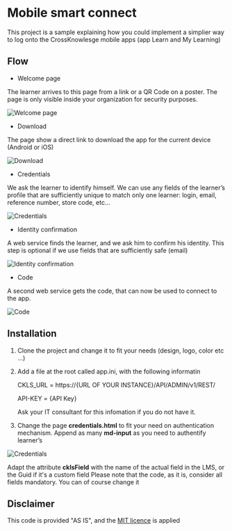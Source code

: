 # Mobile smart connect

This project is a sample explaining how you could implement a simplier way to log onto the CrossKnowlesge mobile apps (app Learn and My Learning)

## Flow

* Welcome page

The learner arrives to this page from a link or a QR Code on a poster. The page is only visible inside your organization for security purposes.

![Welcome page](docs/step1.png)

* Download

The page show a direct link to download the app for the current device (Android or iOS)

![Download](docs/step2.png)

* Credentials

We ask the learner to identify himself. We can use any fields of the learner’s profile that are sufficiently unique to match only one learner: login, email, reference number, store code, etc…

![Credentials](docs/step3.png)

* Identity confirmation

A web service finds the learner, and we ask him to confirm his identity. This step is optional if we use fields that are sufficiently safe (email)

![Identity confirmation](docs/step4.png)

* Code

A second web service gets the code, that can now be used to connect to the app.

![Code](docs/step5.png)

## Installation

1. Clone the project and change it to fit your needs (design, logo, color etc ...)
2. Add a file at the root called app.ini, with the following informatin

    CKLS_URL = https://{URL OF YOUR INSTANCE}/API/ADMIN/v1/REST/
    
    API-KEY = {API Key}

    Ask your IT consultant for this infomation if you do not have it.

3. Change the page **credentials.html** to fit your need on authentication mechanism. Append as many **md-input** as you need
to authentify learner’s

![Credentials](docs/credCode.png)

Adapt the attribute **cklsField** with the name of the actual field in the LMS, or the Guid if it's a custom field
Please note that the code, as it is, consider all fields mandatory. You can of course change it

## Disclaimer

This code is provided "AS IS", and the [MIT licence](https://opensource.org/licenses/MIT) is applied